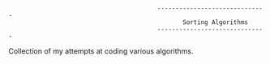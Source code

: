 

                                             ------------------------------
                                                    Sorting Algorithms
                                             ------------------------------

Collection of my attempts at coding various algorithms.
